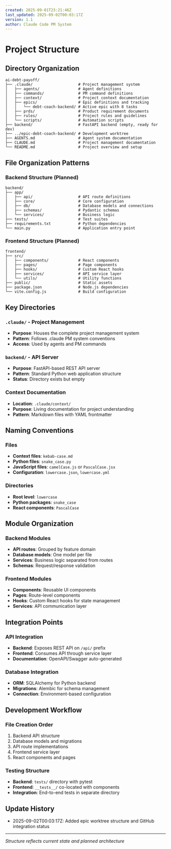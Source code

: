 ```yaml
---
created: 2025-09-01T23:21:46Z
last_updated: 2025-09-02T00:03:17Z
version: 1.1
author: Claude Code PM System
---
```


# Project Structure

## Directory Organization

```
ai-debt-payoff/
├── .claude/                    # Project management system
│   ├── agents/                 # Agent definitions
│   ├── commands/               # PM command definitions
│   ├── context/                # Project context documentation
│   ├── epics/                  # Epic definitions and tracking
│   │   └── debt-coach-backend/ # Active epic with 8 tasks
│   ├── prds/                   # Product requirement documents
│   ├── rules/                  # Project rules and guidelines
│   └── scripts/                # Automation scripts
├── backend/                    # FastAPI backend (empty, ready for dev)
├── ../epic-debt-coach-backend/ # Development worktree
├── AGENTS.md                   # Agent system documentation
├── CLAUDE.md                   # Project management documentation
└── README.md                   # Project overview and setup
```

## File Organization Patterns

### Backend Structure (Planned)
```
backend/
├── app/
│   ├── api/                    # API route definitions
│   ├── core/                   # Core configuration
│   ├── db/                     # Database models and connections
│   ├── schemas/                # Pydantic schemas
│   └── services/               # Business logic
├── tests/                      # Test suites
├── requirements.txt            # Python dependencies
└── main.py                     # Application entry point
```

### Frontend Structure (Planned)
```
frontend/
├── src/
│   ├── components/             # React components
│   ├── pages/                  # Page components
│   ├── hooks/                  # Custom React hooks
│   ├── services/               # API service layer
│   └── utils/                  # Utility functions
├── public/                     # Static assets
├── package.json                # Node.js dependencies
└── vite.config.js              # Build configuration
```

## Key Directories

### `.claude/` - Project Management
- **Purpose**: Houses the complete project management system
- **Pattern**: Follows .claude PM system conventions
- **Access**: Used by agents and PM commands

### `backend/` - API Server
- **Purpose**: FastAPI-based REST API server
- **Pattern**: Standard Python web application structure
- **Status**: Directory exists but empty

### Context Documentation
- **Location**: `.claude/context/`
- **Purpose**: Living documentation for project understanding
- **Pattern**: Markdown files with YAML frontmatter

## Naming Conventions

### Files
- **Context files**: `kebab-case.md`
- **Python files**: `snake_case.py`
- **JavaScript files**: `camelCase.js` or `PascalCase.jsx`
- **Configuration**: `lowercase.json`, `lowercase.yml`

### Directories
- **Root level**: `lowercase`
- **Python packages**: `snake_case`
- **React components**: `PascalCase`

## Module Organization

### Backend Modules
- **API routes**: Grouped by feature domain
- **Database models**: One model per file
- **Services**: Business logic separated from routes
- **Schemas**: Request/response validation

### Frontend Modules
- **Components**: Reusable UI components
- **Pages**: Route-level components
- **Hooks**: Custom React hooks for state management
- **Services**: API communication layer

## Integration Points

### API Integration
- **Backend**: Exposes REST API on `/api/` prefix
- **Frontend**: Consumes API through service layer
- **Documentation**: OpenAPI/Swagger auto-generated

### Database Integration
- **ORM**: SQLAlchemy for Python backend
- **Migrations**: Alembic for schema management
- **Connection**: Environment-based configuration

## Development Workflow

### File Creation Order
1. Backend API structure
2. Database models and migrations
3. API route implementations
4. Frontend service layer
5. React components and pages

### Testing Structure
- **Backend**: `tests/` directory with pytest
- **Frontend**: `__tests__/` co-located with components
- **Integration**: End-to-end tests in separate directory

## Update History
- 2025-09-02T00:03:17Z: Added epic worktree structure and GitHub integration status

---
*Structure reflects current state and planned architecture*
